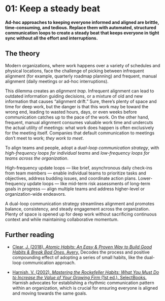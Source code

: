 # 01: Keep a steady beat

**Ad-hoc approaches to keeping everyone informed and aligned are brittle, time-consuming, and tedious. Replace them with automated, structured communication loops to create a steady beat that keeps everyone in tight sync without all the effort and interruptions.**

## The theory

Modern organizations, where work happens over a variety of schedules and physical locations, face the challenge of picking between infrequent alignment (for example, quarterly roadmap planning) and frequent, manual alignment (daily meetings or ad-hoc interruptions).

This dilemma creates an *alignment trap*. Infrequent alignment can lead to outdated information guiding decisions, or a mixture of old and new information that causes “alignment drift.” Sure, there’s plenty of space and time for deep work, but the danger is that this work may be toward the wrong end, leading to wasted hours, days, or even weeks before communication catches up to the pace of the work. On the other hand, frequent, manual alignment consumes valuable work time and undercuts the actual utility of meetings: what work does happen is often exclusively for the meeting itself. Companies that default communication to meetings don’t meet to work; *they work to meet*.

To align teams and people, adopt a *dual-loop communication strategy*, with *high-frequency loops for individual teams* and *low-frequency loops for teams across the organization*.

High-frequency update loops — like brief, asynchronous daily check-ins from team members — enable individual teams to prioritize tasks and objectives, address budding issues, and coordinate action plans. Lower-frequency update loops — like mid-term risk assessments of long-term goals in progress — align multiple teams and address higher-level or organization-wide endeavors.

A dual-loop communication strategy streamlines alignment and promotes balance, consistency, and steady engagement across the organization. Plenty of space is opened up for deep work without sacrificing continuous context and while maintaining collaborative momentum.

## Further reading

- [Clear, J. (2018). _Atomic Habits: An Easy & Proven Way to Build Good Habits & Break Bad Ones_. Avery.](https://lccn.loc.gov/2018377469) Decodes the process and positive compounding effect of adopting a series of small habits, like the dual-loop communication approach.

- [Harnish, V. (2002). _Mastering the Rockefeller Habits: What You Must Do to Increase the Value of Your Growing Firm_ (1st ed.). SelectBooks.](https://lccn.loc.gov/2002510089)
Harnish advocates for establishing a rhythmic communication pattern within an organization, which is crucial for ensuring everyone is aligned and moving towards the same goals.

